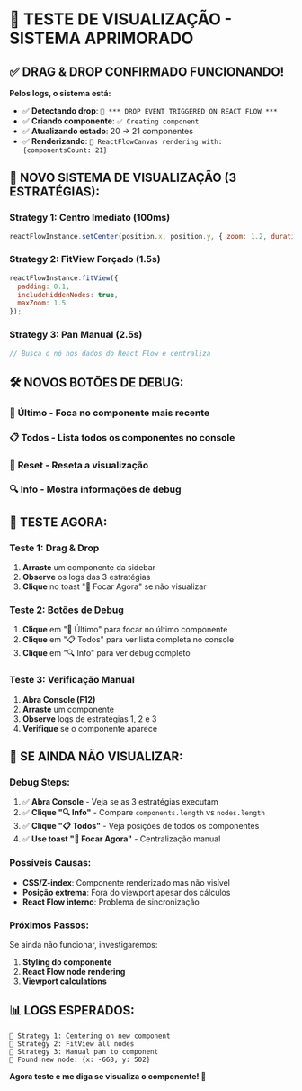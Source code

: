 # 🎯 TESTE DE VISUALIZAÇÃO - SISTEMA APRIMORADO

## ✅ **DRAG & DROP CONFIRMADO FUNCIONANDO!**

**Pelos logs, o sistema está:**
- ✅ **Detectando drop**: `🎯 *** DROP EVENT TRIGGERED ON REACT FLOW ***`
- ✅ **Criando componente**: `✅ Creating component`
- ✅ **Atualizando estado**: 20 → 21 componentes
- ✅ **Renderizando**: `🚀 ReactFlowCanvas rendering with: {componentsCount: 21}`

## 🔧 **NOVO SISTEMA DE VISUALIZAÇÃO (3 ESTRATÉGIAS):**

### **Strategy 1:** Centro Imediato (100ms)
```javascript
reactFlowInstance.setCenter(position.x, position.y, { zoom: 1.2, duration: 1000 });
```

### **Strategy 2:** FitView Forçado (1.5s)
```javascript
reactFlowInstance.fitView({ 
  padding: 0.1, 
  includeHiddenNodes: true,
  maxZoom: 1.5
});
```

### **Strategy 3:** Pan Manual (2.5s)
```javascript
// Busca o nó nos dados do React Flow e centraliza
```

## 🛠️ **NOVOS BOTÕES DE DEBUG:**

### 🎯 **Último** - Foca no componente mais recente
### 📋 **Todos** - Lista todos os componentes no console
### 🔄 **Reset** - Reseta a visualização
### 🔍 **Info** - Mostra informações de debug

## 🧪 **TESTE AGORA:**

### Teste 1: Drag & Drop
1. **Arraste** um componente da sidebar
2. **Observe** os logs das 3 estratégias
3. **Clique** no toast "🎯 Focar Agora" se não visualizar

### Teste 2: Botões de Debug
1. **Clique** em "🎯 Último" para focar no último componente
2. **Clique** em "📋 Todos" para ver lista completa no console
3. **Clique** em "🔍 Info" para ver debug completo

### Teste 3: Verificação Manual
1. **Abra Console (F12)**
2. **Arraste** um componente
3. **Observe** logs de estratégias 1, 2 e 3
4. **Verifique** se o componente aparece

## 🚨 **SE AINDA NÃO VISUALIZAR:**

### Debug Steps:
1. ✅ **Abra Console** - Veja se as 3 estratégias executam
2. ✅ **Clique "🔍 Info"** - Compare `components.length` vs `nodes.length`
3. ✅ **Clique "📋 Todos"** - Veja posições de todos os componentes
4. ✅ **Use toast "🎯 Focar Agora"** - Centralização manual

### Possíveis Causas:
- **CSS/Z-index**: Componente renderizado mas não visível
- **Posição extrema**: Fora do viewport apesar dos cálculos
- **React Flow interno**: Problema de sincronização

### Próximos Passos:
Se ainda não funcionar, investigaremos:
1. **Styling do componente**
2. **React Flow node rendering**
3. **Viewport calculations**

## 📊 **LOGS ESPERADOS:**

```
🎯 Strategy 1: Centering on new component
🎯 Strategy 2: FitView all nodes  
🎯 Strategy 3: Manual pan to component
🎯 Found new node: {x: -668, y: 502}
```

**Agora teste e me diga se visualiza o componente! 🚀** 
